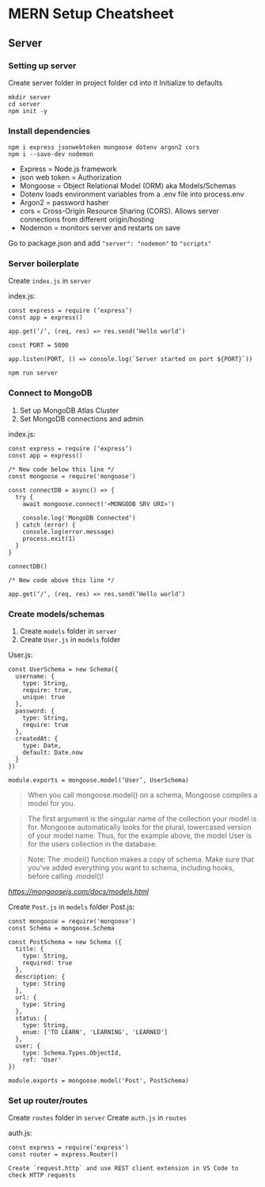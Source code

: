 # MERN Setup Cheatsheet

## Server

### Setting up server
Create server folder in project folder cd into it
Initialize to defaults

```
mkdir server
cd server
npm init -y
```

### Install dependencies
```
npm i express jsonwebtoken mongoose dotenv argon2 cors
npm i --save-dev nodemon
```
- Express = Node.js framework
- json web token = Authorization
- Mongoose = Object Relational Model (ORM) aka Models/Schemas
- Dotenv loads environment variables from a .env file into process.env
- Argon2 = password hasher
- cors = Cross-Origin Resource Sharing (CORS). Allows server connections from different origin/hosting
- Nodemon = monitors server and restarts on save

Go to package.json and add `"server": "nodemon"` to `"scripts"`

### Server boilerplate
Create `index.js` in `server`

index.js:
```
const express = require (‘express’)
const app = express()

app.get(‘/‘, (req, res) => res.send(‘Hello world’)

const PORT = 5000

app.listen(PORT, () => console.log(`Server started on port ${PORT}`))

npm run server
```

### Connect to MongoDB

1. Set up MongoDB Atlas Cluster
2. Set MongoDB connections and admin

index.js:
```
const express = require (‘express’)
const app = express()

/* New code below this line */
const mongoose = require('mongoose')

const connectDB = async() => {
  try {
    await mongoose.connect('<MONGODB SRV URI>')
    
    console.log('MongoDB Connected')
  } catch (error) {
    console.log(error.message)
    process.exit(1)
  }
}

connectDB()

/* New code above this line */

app.get(‘/‘, (req, res) => res.send(‘Hello world’)
```

### Create models/schemas

1. Create `models` folder in `server`
2. Create `User.js` in `models` folder

User.js:
```
const UserSchema = new Schema({
  username: {
    type: String,
    require: true,
    unique: true
  },
  password: {
    type: String,
    require: true
  },
  createdAt: {
    type: Date,
    default: Date.now
  }
})

module.exports = mongoose.model(‘User’, UserSchema)
```
> When you call mongoose.model() on a schema, Mongoose compiles a model for you.

> The first argument is the singular name of the collection your model is for. Mongoose automatically looks for the plural, lowercased version of your model name. Thus, for the example above, the model User is for the users collection in the database.

> Note: The .model() function makes a copy of schema. Make sure that you've added everything you want to schema, including hooks, before calling .model()!

*https://mongoosejs.com/docs/models.html*

Create `Post.js` in `models` folder
Post.js:
```
const mongoose = require('mongoose')
const Schema = mongoose.Schema

const PostSchema = new Schema ({
  title: {
    type: String,
    required: true
  },
  description: {
    type: String
  },
  url: {
    type: String
  },
  status: {
    type: String,
    enum: ['TO LEARN', 'LEARNING', 'LEARNED']
  },
  user: {
    type: Schema.Types.ObjectId,
    ref: 'User'
})

module.exports = mongoose.model('Post', PostSchema)
```

### Set up router/routes
Create `routes` folder in `server`
Create `auth.js` in `routes`

auth.js:
```
const express = require('express')
const router = express.Router()

Create `request.http` and use REST client extension in VS Code to check HTTP requests

